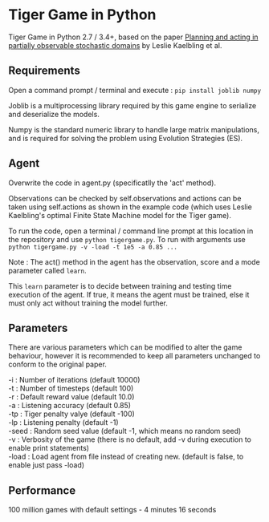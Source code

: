 # Tiger Game in Python
Tiger Game in Python 2.7 / 3.4+, based on the paper [Planning and acting in partially observable
stochastic domains](http://people.csail.mit.edu/lpk/papers/aij98-pomdp.pdf) by Leslie Kaelbling et al.

Requirements
--------------------------------------
Open a command prompt / terminal and execute : `pip install joblib numpy`

Joblib is a multiprocessing library required by this game engine to serialize and deserialize the models.

Numpy is the standard numeric library to handle large matrix manipulations, and is
required for solving the problem using Evolution Strategies (ES).

Agent
--------------------------------------
Overwrite the code in agent.py (specificatlly the 'act' method).

Observations can be checked by self.observations and actions can be
taken using self.actions as shown in the example code (which uses
Leslie Kaelbling's optimal Finite State Machine model for the Tiger game).

To run the code, open a terminal / command line prompt at this location in the repository and use `python tigergame.py`.
To run with arguments use `python tigergame.py -v -load -t 1e5 -a 0.85 ...`

Note : The act() method in the agent has the observation, score and a mode parameter called `learn`.

This `learn` parameter is to decide between training and testing time execution of the agent. If true, it means
the agent must be trained, else it must only act without training the model further.

Parameters
--------------------------------------

There are various parameters which can be modified to alter the game behaviour,
however it is recommended to keep all parameters unchanged to conform to the original paper.

-i    :   Number of iterations  (default 10000) <br>
-t    :   Number of timesteps   (default 100)   <br>
-r    :   Default reward value  (default 10.0)  <br>
-a    :   Listening accuracy    (default 0.85)  <br>
-tp   :   Tiger penalty valye   (default -100)  <br>
-lp   :   Listening penalty     (default -1)  <br>
-seed :   Random seed value     (default -1, which means no random seed)  <br>
-v    :   Verbosity of the game (there is no default, add -v during execution to enable print statements) <br>
-load :   Load agent from file instead of creating new. (default is false, to enable just pass -load)

Performance
-----------

100 million games with default settings - 4 minutes 16 seconds
